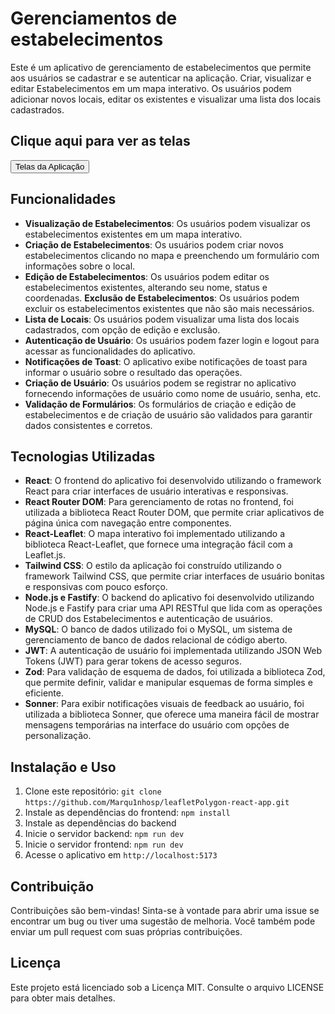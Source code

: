 # Gerenciamentos de estabelecimentos

Este é um aplicativo de gerenciamento de estabelecimentos que permite aos usuários se cadastrar e se autenticar na aplicação. Criar, visualizar e editar Estabelecimentos em um mapa interativo. Os usuários podem adicionar novos locais, editar os existentes e visualizar uma lista dos locais cadastrados.

## Clique aqui para ver as telas
<button onclick="toggleImages()">Telas da Aplicação</button>

<div id="images">
  <img class="hidden" src="assets/foto-1.png" alt="Tela de Login">
  <img class="hidden" src="assets/foto-2.png" alt="Tela de Registro">
  <img class="hidden" src="assets/foto-3.png" alt="Tela de Cadastro Estabelecimentos">
  <img class="hidden" src="assets/foto-4.png" alt="Tela de Editar">
</div>

<script>
  function toggleImages() {
    var images = document.querySelectorAll('#images img');
    images.forEach(function(image) {
      image.classList.toggle('hidden');
    });
  }
</script>

<style>
  /* Estilo para esconder as imagens inicialmente */
  .hidden {
    display: none;
  }
</style>

## Funcionalidades

- **Visualização de Estabelecimentos**: Os usuários podem visualizar os estabelecimentos existentes em um mapa interativo.
- **Criação de Estabelecimentos**: Os usuários podem criar novos estabelecimentos clicando no mapa e preenchendo um formulário com informações sobre o local.
- **Edição de Estabelecimentos**: Os usuários podem editar os estabelecimentos existentes, alterando seu nome, status e coordenadas.
**Exclusão de Estabelecimentos**: Os usuários podem excluir os estabelecimentos existentes que não são mais necessários.
- **Lista de Locais**: Os usuários podem visualizar uma lista dos locais cadastrados, com opção de edição e exclusão.
- **Autenticação de Usuário**: Os usuários podem fazer login e logout para acessar as funcionalidades do aplicativo.
- **Notificações de Toast**: O aplicativo exibe notificações de toast para informar o usuário sobre o resultado das operações.
- **Criação de Usuário**: Os usuários podem se registrar no aplicativo fornecendo informações de usuário como nome de usuário, senha, etc.
- **Validação de Formulários**: Os formulários de criação e edição de estabelecimentos e de criação de usuário são validados para garantir dados consistentes e corretos.


## Tecnologias Utilizadas

- **React**: O frontend do aplicativo foi desenvolvido utilizando o framework React para criar interfaces de usuário interativas e responsivas.
- **React Router DOM**: Para gerenciamento de rotas no frontend, foi utilizada a biblioteca React Router DOM, que permite criar aplicativos de página única com navegação entre componentes.
- **React-Leaflet**: O mapa interativo foi implementado utilizando a biblioteca React-Leaflet, que fornece uma integração fácil com a Leaflet.js.
- **Tailwind CSS**: O estilo da aplicação foi construído utilizando o framework Tailwind CSS, que permite criar interfaces de usuário bonitas e responsivas com pouco esforço.
- **Node.js e Fastify**: O backend do aplicativo foi desenvolvido utilizando Node.js e Fastify para criar uma API RESTful que lida com as operações de CRUD dos Estabelecimentos e autenticação de usuários.
- **MySQL**: O banco de dados utilizado foi o MySQL, um sistema de gerenciamento de banco de dados relacional de código aberto.
- **JWT**: A autenticação de usuário foi implementada utilizando JSON Web Tokens (JWT) para gerar tokens de acesso seguros.
- **Zod**: Para validação de esquema de dados, foi utilizada a biblioteca Zod, que permite definir, validar e manipular esquemas de forma simples e eficiente.
- **Sonner**: Para exibir notificações visuais de feedback ao usuário, foi utilizada a biblioteca Sonner, que oferece uma maneira fácil de mostrar mensagens temporárias na interface do usuário com opções de personalização.



## Instalação e Uso

1. Clone este repositório: `git clone https://github.com/Marqu1nhosp/leafletPolygon-react-app.git`
2. Instale as dependências do frontend: `npm install`
3. Instale as dependências do backend
4. Inicie o servidor backend: `npm run dev`
5. Inicie o servidor frontend: `npm run dev`
6. Acesse o aplicativo em `http://localhost:5173`

## Contribuição

Contribuições são bem-vindas! Sinta-se à vontade para abrir uma issue se encontrar um bug ou tiver uma sugestão de melhoria. Você também pode enviar um pull request com suas próprias contribuições.

## Licença

Este projeto está licenciado sob a Licença MIT. Consulte o arquivo LICENSE para obter mais detalhes.
